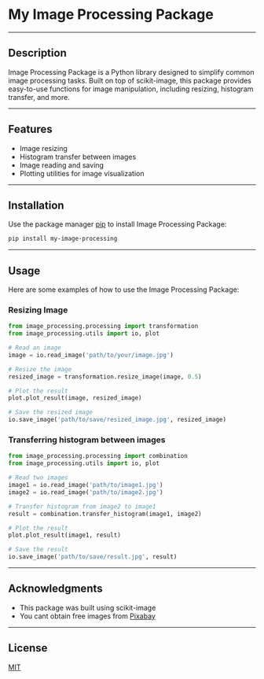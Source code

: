 # My Image Processing Package

---

## Description

Image Processing Package is a Python library designed to simplify common image processing tasks. Built on top of scikit-image, this package provides easy-to-use functions for image manipulation, including resizing, histogram transfer, and more.

---

## Features

- Image resizing
- Histogram transfer between images
- Image reading and saving
- Plotting utilities for image visualization

---

## Installation

Use the package manager [pip](https://pip.pypa.io/en/stable/) to install Image Processing Package:

```bash
pip install my-image-processing
```

---

## Usage

Here are some examples of how to use the Image Processing Package:

 ### Resizing Image

 ```python
from image_processing.processing import transformation
from image_processing.utils import io, plot

# Read an image
image = io.read_image('path/to/your/image.jpg')

# Resize the image
resized_image = transformation.resize_image(image, 0.5)

# Plot the result
plot.plot_result(image, resized_image)

# Save the resized image
io.save_image('path/to/save/resized_image.jpg', resized_image)
 ```

 ### Transferring histogram between images

 ```python
from image_processing.processing import combination
from image_processing.utils import io, plot

# Read two images
image1 = io.read_image('path/to/image1.jpg')
image2 = io.read_image('path/to/image2.jpg')

# Transfer histogram from image2 to image1
result = combination.transfer_histogram(image1, image2)

# Plot the result
plot.plot_result(image1, result)

# Save the result
io.save_image('path/to/save/result.jpg', result)
 ```

---

## Acknowledgments

 - This package was built using scikit-image
 - You cant obtain free images from [Pixabay](https://pixabay.com/pt/)

---

## License
[MIT](LICENSE.txt)